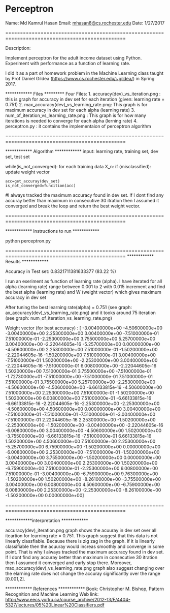 # Perceptron


Name: Md Kamrul Hasan
Email: mhasan8@cs.rochester.edu
Date: 1/27/2017

=============================================================================================== 

Description: 

Implement perceptron for the adult income dataset using Python. Experiment with performance as 
a function of learning rate.

I did it as a part of homework problem in the Machine Learning class taught by Prof Daniel Gildea
(https://www.cs.rochester.edu/~gildea/) in Spring 2017.

************ Files *********
Four Files:
	1. accuracy(dev)_vs_iteration.png : this is graph for accuracy in dev set for each 
      iteration (given: learning rate = 0.751)
	2. max_accuracy(dev)_vs_learning_rate.png: This graph is for maximum accuracy in dev set 
      for each alpha (learning rate)
	3. num_of_iteration_vs_learning_rate.png : This graph is for how many iterations is needed
      to converge for each alpha (lerning rate)
	4. perceptron.py : it contains the implementaion of perceptron algorithm


=============================================================================================== 

************ Algorithm ************
input: learning rate, training set, dev set, test set

while(is_not_converged):
	for each training data X_n:
		if (misclassified):
		   update weight vector
    
    acc=get_accuray(dev_set)
    is_not_converged=funcition(acc)


#I always tracked the maximum accuracy found in dev set. If I dont find any accuray better than 
maximum in consecutive 30 itration then I assumed it converged and break the loop and return 
the best weight vector. 


=============================================================================================== 

************ Instructions to run ************

python perceptron.py



=============================================================================================== 
************ Results ************

Accuracy in Test set: 0.8321711381633377 (83.22 %)


I run an exeriment as function of learning rate (alpha).  I have iterated for all alpha 
(learning rate) range between 0.001 to 2 with 0.015 increment and find the best 
alpha (learning rate) and W (weight vector) which gives maximum accuracy in dev set

After tuning the best learning rate(alpha) = 0.751 (see graph: ax_accuracy(dev)_vs_learning_rate.png) 
and it tooks around 75 iteration (see graph: num_of_iteration_vs_learning_rate.png) 

Weight vector (for best accuracy) : 
[ -3.00400000e+00  -4.50600000e+00  -3.00400000e+00   2.25300000e+00
   3.00400000e+00  -7.51000000e-01   7.51000000e-01  -2.25300000e+00
   3.75500000e+00   5.25700000e+00   3.00400000e+00  -2.22044605e-16
  -5.25700000e+00   0.00000000e+00  -4.50600000e+00   2.25300000e+00
   7.51000000e-01  -1.50200000e+00  -2.22044605e-16  -1.50200000e+00
   7.51000000e-01   3.00400000e+00  -7.51000000e-01   1.50200000e+00
  -2.25300000e+00   3.00400000e+00  -2.22044605e-16  -7.51000000e-01
   6.00800000e+00  -2.22044605e-16   1.50200000e+00   7.51000000e-01
   3.75500000e+00  -7.51000000e-01  -1.72730000e+01  -7.51000000e+00
  -7.51000000e-01   7.51000000e-01   7.51000000e-01   3.75500000e+00
   5.25700000e+00  -2.25300000e+00  -4.50600000e+00  -4.50600000e+00
  -6.66133815e-16  -4.50600000e+00   7.51000000e+00   2.25300000e+00
   7.51000000e-01  -1.50200000e+00   1.50200000e+00   6.00800000e+00
   7.51000000e-01  -6.66133815e-16  -6.66133815e-16  -2.22044605e-16
  -2.25300000e+00  -2.25300000e+00  -4.50600000e+00   4.50600000e+00
   0.00000000e+00   3.00400000e+00  -7.51000000e-01  -7.51000000e-01
  -7.51000000e-01  -3.00400000e+00  -7.51000000e-01   2.22044605e-16
   2.25300000e+00  -1.50200000e+00  -2.25300000e+00  -1.50200000e+00
  -3.00400000e+00  -2.22044605e-16  -6.00800000e+00   3.00400000e+00
  -4.50600000e+00   1.50200000e+00  -3.75500000e+00  -6.66133815e-16
  -7.51000000e-01   6.66133815e-16   1.50200000e+00   4.50600000e+00
   7.51000000e+00   2.25300000e+00  -5.25700000e+00   6.75900000e+00
  -1.50200000e+00   0.00000000e+00  -6.00800000e+00   2.25300000e+00
  -7.51000000e-01  -1.50200000e+00  -3.00400000e+00   3.75500000e+00
  -1.50200000e+00   0.00000000e+00   3.00400000e+00   3.00400000e+00
   2.25300000e+00   1.50200000e+00  -6.75900000e+00   7.51000000e-01
  -2.25300000e+00   6.00800000e+00   7.51000000e-01  -3.00400000e+00
  -6.75900000e+00   9.76300000e+00  -1.50200000e+00   1.50200000e+00
  -8.26100000e+00  -3.75500000e+00   3.00400000e+00   6.00800000e+00
   4.50600000e+00  -6.75900000e+00   6.00800000e+00   2.25300000e+00
  -2.25300000e+00  -8.26100000e+00  -1.50200000e+00   0.00000000e+00]



=============================================================================================== 

************interpretation ************

accuracy(dev)_iteration.png graph shows the acuuray in dev set over all iteartion for learning 
rate = 0.751. This graph suggest that this data is not linearly classfiable. Because there is 
zig zag  in the graph. If it is linearly classifiable then the acuuray would increas smoothly 
and converge in some point. That is why I always tracked the maximum accuracy found in dev set. 
If I dont find any accuray better than maximum in consecutive 30 itration then I assumed it 
converged and early stop there. Moreover, max_accuracy(dev)_vs_learning_rate.png graph also 
suggest changing over the elarning rate does not change the accuray significantly over the 
range [0.001,2].

************ References ************
Book: Christopher M. Bishop, Pattern Recognition and Machine Learning
Web link: http://www.eecs.yorku.ca/course_archive/2012-13/F/4404-5327/lectures/05%20Linear%20Classifiers.pdf 
